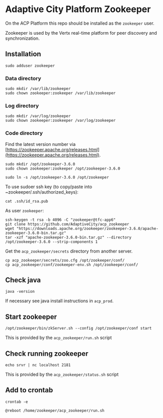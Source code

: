 # Adaptive City Platform Zookeeper

On the ACP Platform this repo should be installed as the `zookeeper` user.

Zookeeper is used by the Vertx real-time platform for peer discovery and synchronization.

## Installation

```
sudo adduser zookeeper
```
### Data directory
```
sudo mkdir /var/lib/zookeeper
sudo chown zookeeper:zookeeper /var/lib/zookeeper
```
### Log directory
```
sudo mkdir /var/log/zookeeper
sudo chown zookeeper:zookeeper /var/log/zookeeper
```
### Code directory

Find the latest version number via [https://zookeeper.apache.org/releases.html](https://zookeeper.apache.org/releases.html).
```
sudo mkdir /opt/zookeeper-3.6.0
sudo chown zookeeper:zookeeper /opt/zookeeper-3.6.0

sudo ln -s /opt/zookeeper-3.6.0 /opt/zookeeper
```
To use sudoer ssh key (to copy/paste into ~zookeeper/.ssh/authorized_keys):
```
cat .ssh/id_rsa.pub
```

As user `zookeeper`:
```
ssh-keygen -t rsa -b 4096 -C "zookeeper@tfc-app6"
git clone https://github.com/AdaptiveCity/acp_zookeeper
wget "https://downloads.apache.org/zookeeper/zookeeper-3.6.0/apache-zookeeper-3.6.0-bin.tar.gz"
tar -xzf "apache-zookeeper-3.6.0-bin.tar.gz" --directory /opt/zookeeper-3.6.0 --strip-components 1
```
Get the `acp_zookeeper/secrets` directory from another server.
```
cp acp_zookeeper/secrets/zoo.cfg /opt/zookeeper/conf/
cp acp_zookeeper/conf/zookeeper-env.sh /opt/zookeeper/conf/
```
## Check java

```
java -version
```
If necessary see java install instructions in `acp_prod`.

## Start zookeeper
```
/opt/zookeeper/bin/zkServer.sh --config /opt/zookeeper/conf start
```
This is provided by the `acp_zookeeper/run.sh` script

## Check running zookeeper
```
echo srvr | nc localhost 2181
```
This is provided by the `acp_zookeeper/status.sh` script

## Add to crontab
```
crontab -e

@reboot /home/zookeeper/acp_zookeeper/run.sh
```
